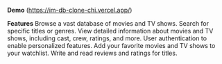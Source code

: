 **Demo**
(https://im-db-clone-chi.vercel.app/)

**Features**
Browse a vast database of movies and TV shows.
Search for specific titles or genres.
View detailed information about movies and TV shows, including cast, crew, ratings, and more.
User authentication to enable personalized features.
Add your favorite movies and TV shows to your watchlist.
Write and read reviews and ratings for titles.
